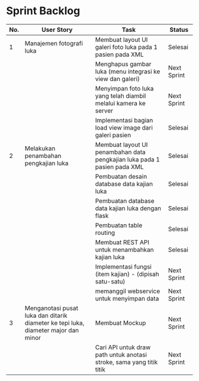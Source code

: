 
# Sprint Backlog
| No. | User Story                                                                         | Task                                                                     | Status      |
|-----|------------------------------------------------------------------------------------|--------------------------------------------------------------------------|-------------|
| 1   | Manajemen fotografi luka                                                           | Membuat layout UI galeri foto luka pada 1 pasien pada XML                | Selesai     |
|     |                                                                                    | Menghapus gambar luka (menu integrasi ke view dan galeri)                | Next Sprint |
|     |                                                                                    | Menyimpan foto luka yang telah diambil melalui kamera ke server          | Next Sprint |
|     |                                                                                    | Implementasi bagian load view image dari galeri pasien                   | Selesai     |
| 2   | Melakukan penambahan pengkajian luka                                               | Membuat layout UI penambahan data pengkajian luka pada 1 pasien pada XML | Selesai     |
|     |                                                                                    | Pembuatan desain database data kajian luka                               | Selesai     |
|     |                                                                                    | Pembuatan database data kajian luka dengan flask                         | Selesai     |
|     |                                                                                    | Pembuatan table routing                                                  | Selesai     |
|     |                                                                                    |  Membuat REST API untuk menambahkan kajian luka                          | Selesai     |
|     |                                                                                    | Implementasi fungsi (item kajian) - (dipisah satu-satu)                  | Next Sprint |
|     |                                                                                    | memanggil webservice untuk menyimpan data                                | Next Sprint |
| 3   | Menganotasi pusat luka dan ditarik diameter ke tepi luka, diameter major dan minor | Membuat Mockup                                                           | Next Sprint |
|     |                                                                                    | Cari API untuk draw path untuk anotasi stroke, sama yang titik titik     | Next Sprint |

